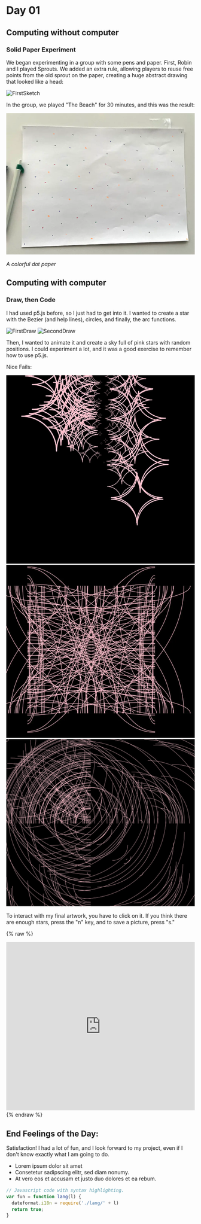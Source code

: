 # Day 01

## Computing without computer

### Solid Paper Experiment

We began experimenting in a group with some pens and paper. First, Robin and I played Sprouts. We added an extra rule, allowing players to reuse free points from the old sprout on the paper, creating a huge abstract drawing that looked like a head:

 ![FirstSketch](content/day01/Sprout.webp=250x250px)

In the group, we played "The Beach" for 30 minutes, and this was the result:

 ![img|320x271](content/day01/theBeach.webp)

*A colorful dot paper*

## Computing with computer

### Draw, then Code

I had used p5.js before, so I just had to get into it. I wanted to create a star with the Bezier (and help lines), circles, and finally, the arc functions.

 ![FirstDraw](/content/day01/sketch1.png|width=100px)
 ![SecondDraw](/content/day01/sketch2.png|width=100px)

Then, I wanted to animate it and create a sky full of pink stars with random positions. I could experiment a lot, and it was a good exercise to remember how to use p5.js.

Nice Fails:

 ![Fail1](content/day01/Postkarte.jpg)
 ![Fail2](content/day01/Star.webp)
 ![Fail3](content/day01/Star7.jpg)

To interact with my final artwork, you have to click on it. If you think there are enough stars, press the "n" key, and to save a picture, press "s."

{% raw %}
<iframe src="https://editor.p5js.org/PerlaH/full/y8b-ywLwn" width="100%" height="450" frameborder="no"></iframe>
{% endraw %}


## End Feelings of the Day:

Satisfaction! I had a lot of fun, and I look forward to my project, even if I don't know exactly what I am going to do.


* Lorem ipsum dolor sit amet
* Consetetur sadipscing elitr, sed diam nonumy.
* At vero eos et accusam et justo duo dolores et ea rebum. 


```js
// Javascript code with syntax highlighting.
var fun = function lang(l) {
  dateformat.i18n = require('./lang/' + l)
  return true;
}
```